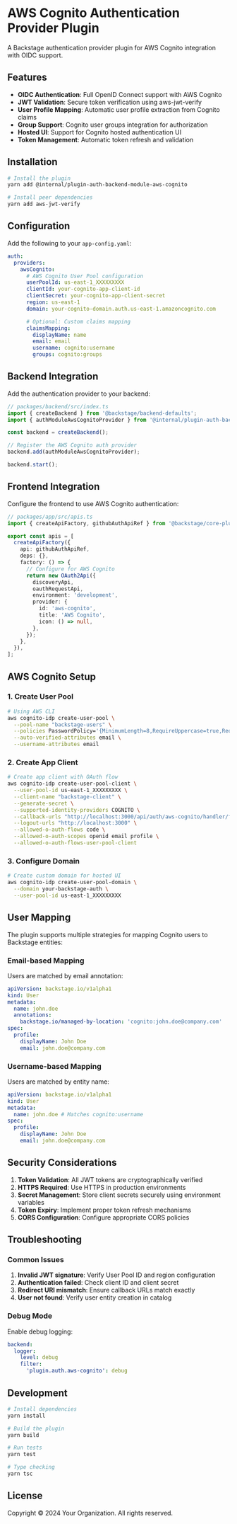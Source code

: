 # AWS Cognito Authentication Provider Plugin

A Backstage authentication provider plugin for AWS Cognito integration with OIDC support.

## Features

- **OIDC Authentication**: Full OpenID Connect support with AWS Cognito
- **JWT Validation**: Secure token verification using aws-jwt-verify
- **User Profile Mapping**: Automatic user profile extraction from Cognito claims
- **Group Support**: Cognito user groups integration for authorization
- **Hosted UI**: Support for Cognito hosted authentication UI
- **Token Management**: Automatic token refresh and validation

## Installation

```bash
# Install the plugin
yarn add @internal/plugin-auth-backend-module-aws-cognito

# Install peer dependencies
yarn add aws-jwt-verify
```

## Configuration

Add the following to your `app-config.yaml`:

```yaml
auth:
  providers:
    awsCognito:
      # AWS Cognito User Pool configuration
      userPoolId: us-east-1_XXXXXXXXX
      clientId: your-cognito-app-client-id
      clientSecret: your-cognito-app-client-secret
      region: us-east-1
      domain: your-cognito-domain.auth.us-east-1.amazoncognito.com

      # Optional: Custom claims mapping
      claimsMapping:
        displayName: name
        email: email
        username: cognito:username
        groups: cognito:groups
```

## Backend Integration

Add the authentication provider to your backend:

```typescript
// packages/backend/src/index.ts
import { createBackend } from '@backstage/backend-defaults';
import { authModuleAwsCognitoProvider } from '@internal/plugin-auth-backend-module-aws-cognito';

const backend = createBackend();

// Register the AWS Cognito auth provider
backend.add(authModuleAwsCognitoProvider);

backend.start();
```

## Frontend Integration

Configure the frontend to use AWS Cognito authentication:

```typescript
// packages/app/src/apis.ts
import { createApiFactory, githubAuthApiRef } from '@backstage/core-plugin-api';

export const apis = [
  createApiFactory({
    api: githubAuthApiRef,
    deps: {},
    factory: () => {
      // Configure for AWS Cognito
      return new OAuth2Api({
        discoveryApi,
        oauthRequestApi,
        environment: 'development',
        provider: {
          id: 'aws-cognito',
          title: 'AWS Cognito',
          icon: () => null,
        },
      });
    },
  }),
];
```

## AWS Cognito Setup

### 1. Create User Pool

```bash
# Using AWS CLI
aws cognito-idp create-user-pool \
  --pool-name "backstage-users" \
  --policies PasswordPolicy='{MinimumLength=8,RequireUppercase=true,RequireLowercase=true,RequireNumbers=true,RequireSymbols=true}' \
  --auto-verified-attributes email \
  --username-attributes email
```

### 2. Create App Client

```bash
# Create app client with OAuth flow
aws cognito-idp create-user-pool-client \
  --user-pool-id us-east-1_XXXXXXXXX \
  --client-name "backstage-client" \
  --generate-secret \
  --supported-identity-providers COGNITO \
  --callback-urls "http://localhost:3000/api/auth/aws-cognito/handler/frame" \
  --logout-urls "http://localhost:3000" \
  --allowed-o-auth-flows code \
  --allowed-o-auth-scopes openid email profile \
  --allowed-o-auth-flows-user-pool-client
```

### 3. Configure Domain

```bash
# Create custom domain for hosted UI
aws cognito-idp create-user-pool-domain \
  --domain your-backstage-auth \
  --user-pool-id us-east-1_XXXXXXXXX
```

## User Mapping

The plugin supports multiple strategies for mapping Cognito users to Backstage entities:

### Email-based Mapping

Users are matched by email annotation:

```yaml
apiVersion: backstage.io/v1alpha1
kind: User
metadata:
  name: john.doe
  annotations:
    backstage.io/managed-by-location: 'cognito:john.doe@company.com'
spec:
  profile:
    displayName: John Doe
    email: john.doe@company.com
```

### Username-based Mapping

Users are matched by entity name:

```yaml
apiVersion: backstage.io/v1alpha1
kind: User
metadata:
  name: john.doe # Matches cognito:username
spec:
  profile:
    displayName: John Doe
    email: john.doe@company.com
```

## Security Considerations

1. **Token Validation**: All JWT tokens are cryptographically verified
2. **HTTPS Required**: Use HTTPS in production environments
3. **Secret Management**: Store client secrets securely using environment variables
4. **Token Expiry**: Implement proper token refresh mechanisms
5. **CORS Configuration**: Configure appropriate CORS policies

## Troubleshooting

### Common Issues

1. **Invalid JWT signature**: Verify User Pool ID and region configuration
2. **Authentication failed**: Check client ID and client secret
3. **Redirect URI mismatch**: Ensure callback URLs match exactly
4. **User not found**: Verify user entity creation in catalog

### Debug Mode

Enable debug logging:

```yaml
backend:
  logger:
    level: debug
    filter:
      'plugin.auth.aws-cognito': debug
```

## Development

```bash
# Install dependencies
yarn install

# Build the plugin
yarn build

# Run tests
yarn test

# Type checking
yarn tsc
```

## License

Copyright © 2024 Your Organization. All rights reserved.
